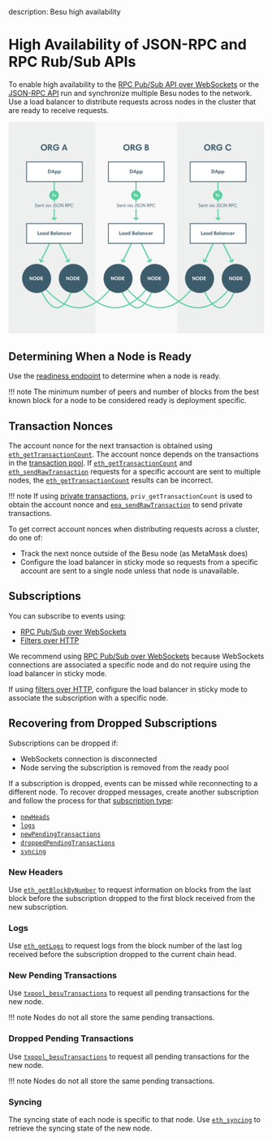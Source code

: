 description: Besu high availability 
<!--- END of page meta data -->

# High Availability of JSON-RPC and RPC Rub/Sub APIs

To enable high availability to the [RPC Pub/Sub API over WebSockets](../Interact/APIs/RPC-PubSub.md) 
or the [JSON-RPC API](../Interact/APIs/Using-JSON-RPC-API.md) run and synchronize multiple Besu 
nodes to the network. Use a load balancer to distribute requests across nodes in the cluster that 
are ready to receive requests. 

![Load Balancer](../../images/LoadBalancer.png)

## Determining When a Node is Ready 

Use the [readiness endpoint](../Interact/APIs/Using-JSON-RPC-API.md#readiness-and-liveness-endpoints) 
to determine when a node is ready. 

!!! note
    The minimum number of peers and number of blocks from the best known block for a node to be considered ready
    is deployment specific. 

## Transaction Nonces 

The account nonce for the next transaction is obtained using [`eth_getTransactionCount`](../../Reference/API-Methods.md#eth_gettransactioncount). 
The account nonce depends on the transactions in the [transaction pool](../../Concepts/Transactions/Transaction-Pool.md).
If [`eth_getTransactionCount`](../../Reference/API-Methods.md#eth_gettransactioncount) and 
[`eth_sendRawTransaction`](../../Reference/API-Methods.md#eth_sendrawtransaction) requests for a specific account 
are sent to multiple nodes, the [`eth_getTransactionCount`](../../Reference/API-Methods.md#eth_gettransactioncount)
results can be incorrect. 

!!! note
    If using [private transactions](../../Concepts/Privacy/Privacy-Overview.md), `priv_getTransactionCount` is used to obtain 
    the account nonce and [`eea_sendRawTransaction`](../../Reference/API-Methods.md#eea_sendrawtransaction)
    to send private transactions. 

To get correct account nonces when distributing requests across a cluster, do one of:  

* Track the next nonce outside of the Besu node (as MetaMask does)
* Configure the load balancer in sticky mode so requests from a specific account are sent to a single 
node unless that node is unavailable. 

## Subscriptions 

You can subscribe to events using:  

* [RPC Pub/Sub over WebSockets](../Interact/APIs/RPC-PubSub.md) 
* [Filters over HTTP](../Interact/Filters/Accessing-Logs-Using-JSON-RPC.md) 

We recommend using [RPC Pub/Sub over WebSockets](../Interact/APIs/RPC-PubSub.md) because WebSockets 
connections are associated a specific node and do not require using the load balancer in sticky mode. 

If using [filters over HTTP](../Interact/Filters/Accessing-Logs-Using-JSON-RPC.md), configure the load balancer 
in sticky mode to associate the subscription with a specific node. 

## Recovering from Dropped Subscriptions 

Subscriptions can be dropped if: 

* WebSockets connection is disconnected
* Node serving the subscription is removed from the ready pool 

If a subscription is dropped, events can be missed while reconnecting to a different node. 
To recover dropped messages, create another subscription and follow the process for that [subscription type](../Interact/APIs/RPC-PubSub.md#subscribing):  

* [`newHeads`](#new-headers)
* [`logs`](#logs)
* [`newPendingTransactions`](#new-pending-transactions)
* [`droppedPendingTransactions`](#dropped-pending-transactions)
* [`syncing`](#syncing)


### New Headers

Use [`eth_getBlockByNumber`](../../Reference/API-Methods.md#eth_getblockbynumber) to request information on 
blocks from the last block before the subscription dropped to the first block received from the new subscription.

### Logs 

Use [`eth_getLogs`](../../Reference/API-Methods.md#eth_getlogs) to request logs from the block number 
of the last log received before the subscription dropped to the current chain head.

### New Pending Transactions

Use [`txpool_besuTransactions`](../../Reference/API-Methods.md#txpool_besutransactions) to 
request all pending transactions for the new node.

!!! note
    Nodes do not all store the same pending transactions.

### Dropped Pending Transactions

Use [`txpool_besuTransactions`](../../Reference/API-Methods.md#txpool_besutransactions) to 
request all pending transactions for the new node.

!!! note
    Nodes do not all store the same pending transactions.

### Syncing

The syncing state of each node is specific to that node. Use [`eth_syncing`](../../Reference/API-Methods.md#eth_syncing)
to retrieve the syncing state of the new node.
